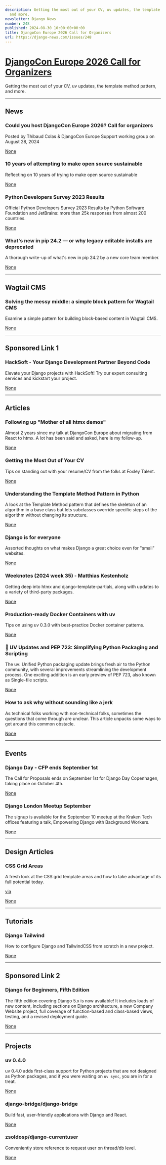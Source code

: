 ```yaml
---
description: Getting the most out of your CV, uv updates, the template method pattern,
  and more.
newsletter: Django News
number: 248
published: 2024-08-30 10:00:00+00:00
title: DjangoCon Europe 2026 Call for Organizers
url: https://django-news.com/issues/248
---
```


# [DjangoCon Europe 2026 Call for Organizers](https://django-news.com/issues/248)

Getting the most out of your CV, uv updates, the template method pattern, and more.

  ----

  ## News

  ### Could you host DjangoCon Europe 2026? Call for organizers

  <p>Posted by Thibaud Colas &amp; DjangoCon Europe Support working group on August 28, 2024</p>

  [None](None)

  ### 10 years of attempting to make open source sustainable

  <p>Reflecting on 10 years of trying to make open source sustainable</p>

  [None](None)

  ### Python Developers Survey 2023 Results

  <p>Official Python Developers Survey 2023 Results by Python Software Foundation and JetBrains: more than 25k responses from almost 200 countries.</p>

  [None](None)

  ### What's new in pip 24.2 — or why legacy editable installs are deprecated

  <p>A thorough write-up of what's new in pip 24.2 by a new core team member.</p>

  [None](None)

  ----

  ## Wagtail CMS

  ### Solving the messy middle: a simple block pattern for Wagtail CMS

  <p>Examine a simple pattern for building block-based content in Wagtail CMS.</p>

  [None](None)

  ----

  ## Sponsored Link 1

  ### HackSoft - Your Django Development Partner Beyond Code

  <p>Elevate your Django projects with HackSoft! Try our expert consulting services and kickstart your project.</p>

  [None](None)

  ----

  ## Articles

  ### Following up "Mother of all htmx demos"

  <p>Almost 2 years since my talk at DjangoCon Europe about migrating from React to htmx. A lot has been said and asked, here is my follow-up.</p>

  [None](None)

  ### Getting the Most Out of Your CV

  <p>Tips on standing out with your resume/CV from the folks at Foxley Talent.</p>

  [None](None)

  ### Understanding the Template Method Pattern in Python

  <p>A look at the Template Method pattern that defines the skeleton of an algorithm in a base class but lets subclasses override specific steps of the algorithm without changing its structure.</p>

  [None](None)

  ### Django is for everyone

  <p>Assorted thoughts on what makes Django a great choice even for "small" websites.</p>

  [None](None)

  ### Weeknotes (2024 week 35) - Matthias Kestenholz

  <p>Getting deep into htmx and django-template-partials, along with updates to a variety of third-party packages.</p>

  [None](None)

  ### Production-ready Docker Containers with uv

  <p>Tips on using uv 0.3.0 with best-practice Docker container patterns.</p>

  [None](None)

  ### 🐍 UV Updates and PEP 723: Simplifying Python Packaging and Scripting

  <p>The uv: Unified Python packaging update brings fresh air to the Python community, with several improvements streamlining the development process. One exciting addition is an early preview of PEP 723, also known as Single-file scripts.</p>

  [None](None)

  ### How to ask why without sounding like a jerk

  <p>As technical folks working with non-technical folks, sometimes the questions that come through are unclear. This article unpacks some ways to get around this common obstacle.</p>

  [None](None)

  ----

  ## Events

  ### Django Day - CFP ends September 1st

  <p>The Call for Proposals ends on September 1st for Django Day Copenhagen, taking place on October 4th.</p>

  [None](None)

  ### Django London Meetup September

  <p>The signup is available for the September 10 meetup at the Kraken Tech offices featuring a talk, Empowering Django with Background Workers.</p>

  [None](None)

  ----

  ## Design Articles

  ### CSS Grid Areas

  <p>A fresh look at the CSS grid template areas and how to take advantage of its full potential today.</p>

<p><a href="https://cur.at/7mqTEE3">via</a></p>

  [None](None)

  ----

  ## Tutorials

  ### Django Tailwind

  <p>How to configure Django and TailwindCSS from scratch in a new project.</p>

  [None](None)

  ----

  ## Sponsored Link 2

  ### Django for Beginners, Fifth Edition

  <p>The fifth edition covering Django 5.x is now available! It includes loads of new content, including sections on Django architecture, a new Company Website project, full coverage of function-based and class-based views, testing, and a revised deployment guide.</p>

  [None](None)

  ----

  ## Projects

  ### uv 0.4.0

  <p>uv 0.4.0 adds first-class support for Python projects that are not designed as Python packages, and if you were waiting on <code>uv sync</code>, you are in for a treat.</p>

  [None](None)

  ### django-bridge/django-bridge

  <p>Build fast, user-friendly applications with Django and React.</p>

  [None](None)

  ### zsoldosp/django-currentuser

  <p>Conveniently store reference to request user on thread/db level.</p>

  [None](None)